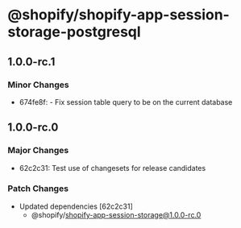 # @shopify/shopify-app-session-storage-postgresql

## 1.0.0-rc.1

### Minor Changes

- 674fe8f: - Fix session table query to be on the current database

## 1.0.0-rc.0

### Major Changes

- 62c2c31: Test use of changesets for release candidates

### Patch Changes

- Updated dependencies [62c2c31]
  - @shopify/shopify-app-session-storage@1.0.0-rc.0
